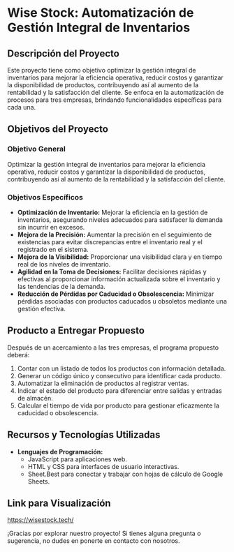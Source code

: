 # Wise Stock: Automatización de Gestión Integral de Inventarios

## Descripción del Proyecto

Este proyecto tiene como objetivo optimizar la gestión integral de inventarios para mejorar la eficiencia operativa, reducir costos y garantizar la disponibilidad de productos, contribuyendo así al aumento de la rentabilidad y la satisfacción del cliente. Se enfoca en la automatización de procesos para tres empresas, brindando funcionalidades específicas para cada una.

## Objetivos del Proyecto

### Objetivo General
Optimizar la gestión integral de inventarios para mejorar la eficiencia operativa, reducir costos y garantizar la disponibilidad de productos, contribuyendo así al aumento de la rentabilidad y la satisfacción del cliente.

### Objetivos Específicos
- **Optimización de Inventario:** Mejorar la eficiencia en la gestión de inventarios, asegurando niveles adecuados para satisfacer la demanda sin incurrir en excesos.
- **Mejora de la Precisión:** Aumentar la precisión en el seguimiento de existencias para evitar discrepancias entre el inventario real y el registrado en el sistema.
- **Mejora de la Visibilidad:** Proporcionar una visibilidad clara y en tiempo real de los niveles de inventario.
- **Agilidad en la Toma de Decisiones:** Facilitar decisiones rápidas y efectivas al proporcionar información actualizada sobre el inventario y las tendencias de la demanda.
- **Reducción de Pérdidas por Caducidad o Obsolescencia:** Minimizar pérdidas asociadas con productos caducados u obsoletos mediante una gestión efectiva.

## Producto a Entregar Propuesto

Después de un acercamiento a las tres empresas, el programa propuesto deberá:

1. Contar con un listado de todos los productos con información detallada.
2. Generar un código único y consecutivo para identificar cada producto.
3. Automatizar la eliminación de productos al registrar ventas.
4. Indicar el estado del producto para diferenciar entre salidas y entradas de almacén.
5. Calcular el tiempo de vida por producto para gestionar eficazmente la caducidad o obsolescencia.

## Recursos y Tecnologías Utilizadas

- **Lenguajes de Programación:**
  - JavaScript para aplicaciones web.
  - HTML y CSS para interfaces de usuario interactivas.
  - Sheet.Best para conectar y trabajar con hojas de cálculo de Google Sheets.
 
## Link para Visualización
https://wisestock.tech/

¡Gracias por explorar nuestro proyecto! Si tienes alguna pregunta o sugerencia, no dudes en ponerte en contacto con nosotros.
